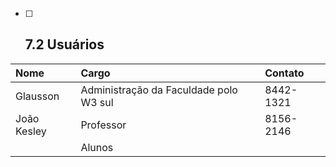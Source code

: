 * [ ] ## 7.2 Usuários

| **Nome** | **Cargo** | **Contato** |
| :--- | :--- | :--- |
| Glausson | Administração da Faculdade polo W3 sul | 8442-1321 |
| João Kesley | Professor | 8156-2146 |
|  | Alunos |  |

## 



